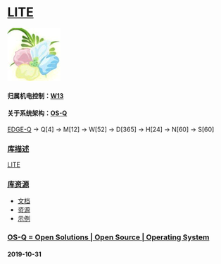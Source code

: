 ﻿# [LITE](https://github.com/OS-Q/D43)
[![sites](OS-Q/OS-Q.png)](http://www.OS-Q.com)
#### 归属机电控制：[W13](https://github.com/OS-Q/W13)
#### 关于系统架构：[OS-Q](https://github.com/OS-Q/OS-Q)

[EDGE-Q](https://github.com/OS-Q/EDGE-Q) -> Q[4] -> M[12] -> W[52] -> D[365] -> H[24] -> N[60] -> S[60]

### [库描述](https://github.com/OS-Q/D43/wiki) 

[LITE](https://github.com/OS-Q/D43)

### [库资源](https://github.com/OS-Q/D43)

* [文档](docs/)
* [资源](src/)
* [示例](examples/)

### [OS-Q = Open Solutions | Open Source |  Operating System ](http://www.OS-Q.com/D43)
####  2019-10-31